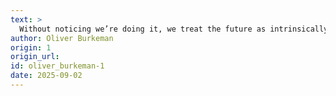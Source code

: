 ```yaml
---
text: >
  Without noticing we’re doing it, we treat the future as intrinsically more valuable than the present. And yet the future never seems to arrive.
author: Oliver Burkeman
origin: 1
origin_url:
id: oliver_burkeman-1
date: 2025-09-02 
---
```

